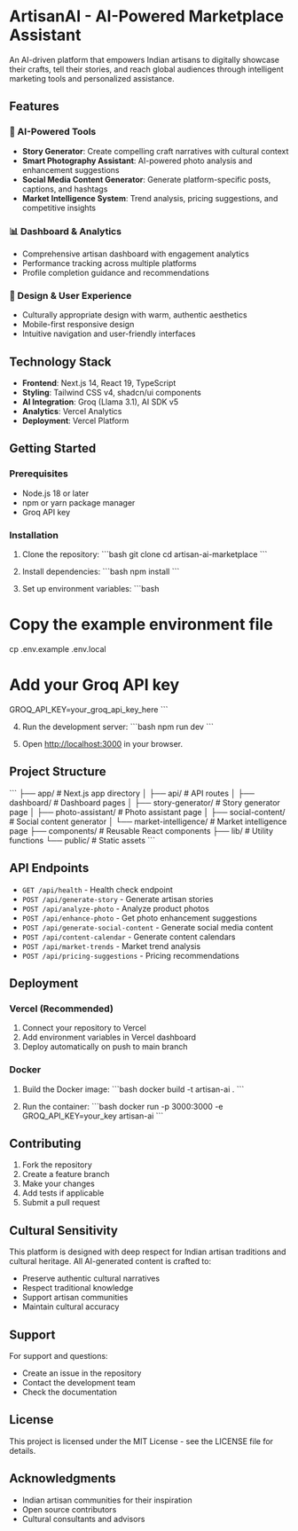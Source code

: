 # ArtisanAI - AI-Powered Marketplace Assistant

An AI-driven platform that empowers Indian artisans to digitally showcase their crafts, tell their stories, and reach global audiences through intelligent marketing tools and personalized assistance.

## Features

### 🤖 AI-Powered Tools
- **Story Generator**: Create compelling craft narratives with cultural context
- **Smart Photography Assistant**: AI-powered photo analysis and enhancement suggestions
- **Social Media Content Generator**: Generate platform-specific posts, captions, and hashtags
- **Market Intelligence System**: Trend analysis, pricing suggestions, and competitive insights

### 📊 Dashboard & Analytics
- Comprehensive artisan dashboard with engagement analytics
- Performance tracking across multiple platforms
- Profile completion guidance and recommendations

### 🎨 Design & User Experience
- Culturally appropriate design with warm, authentic aesthetics
- Mobile-first responsive design
- Intuitive navigation and user-friendly interfaces

## Technology Stack

- **Frontend**: Next.js 14, React 19, TypeScript
- **Styling**: Tailwind CSS v4, shadcn/ui components
- **AI Integration**: Groq (Llama 3.1), AI SDK v5
- **Analytics**: Vercel Analytics
- **Deployment**: Vercel Platform

## Getting Started

### Prerequisites
- Node.js 18 or later
- npm or yarn package manager
- Groq API key

### Installation

1. Clone the repository:
\`\`\`bash
git clone <repository-url>
cd artisan-ai-marketplace
\`\`\`

2. Install dependencies:
\`\`\`bash
npm install
\`\`\`

3. Set up environment variables:
\`\`\`bash
# Copy the example environment file
cp .env.example .env.local

# Add your Groq API key
GROQ_API_KEY=your_groq_api_key_here
\`\`\`

4. Run the development server:
\`\`\`bash
npm run dev
\`\`\`

5. Open [http://localhost:3000](http://localhost:3000) in your browser.

## Project Structure

\`\`\`
├── app/                    # Next.js app directory
│   ├── api/               # API routes
│   ├── dashboard/         # Dashboard pages
│   ├── story-generator/   # Story generator page
│   ├── photo-assistant/   # Photo assistant page
│   ├── social-content/    # Social content generator
│   └── market-intelligence/ # Market intelligence page
├── components/            # Reusable React components
├── lib/                   # Utility functions
└── public/               # Static assets
\`\`\`

## API Endpoints

- `GET /api/health` - Health check endpoint
- `POST /api/generate-story` - Generate artisan stories
- `POST /api/analyze-photo` - Analyze product photos
- `POST /api/enhance-photo` - Get photo enhancement suggestions
- `POST /api/generate-social-content` - Generate social media content
- `POST /api/content-calendar` - Generate content calendars
- `POST /api/market-trends` - Market trend analysis
- `POST /api/pricing-suggestions` - Pricing recommendations

## Deployment

### Vercel (Recommended)

1. Connect your repository to Vercel
2. Add environment variables in Vercel dashboard
3. Deploy automatically on push to main branch

### Docker

1. Build the Docker image:
\`\`\`bash
docker build -t artisan-ai .
\`\`\`

2. Run the container:
\`\`\`bash
docker run -p 3000:3000 -e GROQ_API_KEY=your_key artisan-ai
\`\`\`

## Contributing

1. Fork the repository
2. Create a feature branch
3. Make your changes
4. Add tests if applicable
5. Submit a pull request

## Cultural Sensitivity

This platform is designed with deep respect for Indian artisan traditions and cultural heritage. All AI-generated content is crafted to:
- Preserve authentic cultural narratives
- Respect traditional knowledge
- Support artisan communities
- Maintain cultural accuracy

## Support

For support and questions:
- Create an issue in the repository
- Contact the development team
- Check the documentation

## License

This project is licensed under the MIT License - see the LICENSE file for details.

## Acknowledgments

- Indian artisan communities for their inspiration
- Open source contributors
- Cultural consultants and advisors
